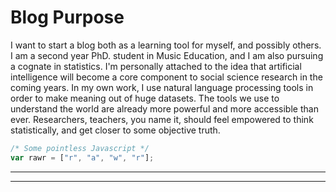# Blog Purpose

I want to start a blog both as a learning tool for myself,  and possibly others. I am a second year PhD. student in Music Education, and I am also pursuing a cognate in statistics. I'm personally attached to the idea that artificial intelligence will become a core component to social science research in the coming years. In my own work, I use natural language processing tools in order to make meaning out of huge datasets. The tools we use to understand the world are already more powerful and more accessible than ever. Researchers, teachers, you name it, should feel empowered to think statistically, and get closer to some objective truth. 

```javascript
/* Some pointless Javascript */
var rawr = ["r", "a", "w", "r"];
```
----
****
